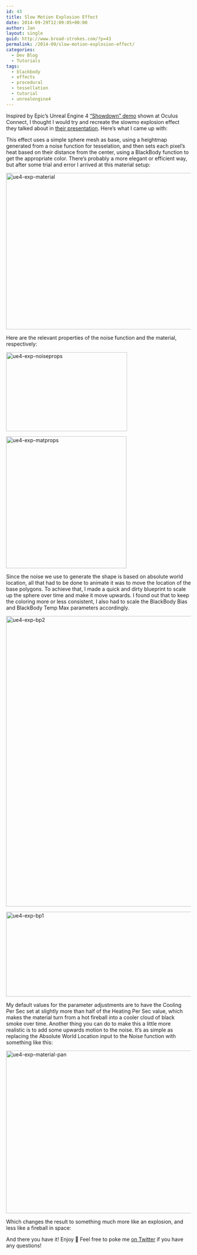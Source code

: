 ```yaml
---
id: 43
title: Slow Motion Explosion Effect
date: 2014-09-29T12:09:05+00:00
author: Jan
layout: single
guid: http://www.broad-strokes.com/?p=43
permalink: /2014-09/slow-motion-explosion-effect/
categories:
  - Dev Blog
  - Tutorials
tags:
  - blackbody
  - effects
  - procedural
  - tessellation
  - tutorial
  - unrealengine4
---
```

Inspired by Epic&#8217;s Unreal Engine 4 <a href="https://www.youtube.com/watch?v=1dVAYmbIdfU" target="_blank">&#8220;Showdown&#8221; demo</a> shown at Oculus Connect, I thought I would try and recreate the slowmo explosion effect they talked about in <a href="https://de45xmedrsdbp.cloudfront.net/Resources/files/UE4-Integration-and-Demos_OC-100270768.pptx" target="_blank">their presentation</a>. Here&#8217;s what I came up with:

<div class="vine-embed">
</div>

This effect uses a simple sphere mesh as base, using a heightmap generated from a noise function for tesselation, and then sets each pixel&#8217;s heat based on their distance from the center, using a BlackBody function to get the appropriate color. There&#8217;s probably a more elegant or efficient way, but after some trial and error I arrived at this material setup:

[<img class="aligncenter wp-image-46 size-full" src="http://www.broad-strokes.com/wordpress/wp-content/uploads/2014/09/ue4-exp-material.jpg" alt="ue4-exp-material" width="1110" height="426" srcset="http://www.broad-strokes.com/wordpress/wp-content/uploads/2014/09/ue4-exp-material.jpg 1110w, http://www.broad-strokes.com/wordpress/wp-content/uploads/2014/09/ue4-exp-material-300x115.jpg 300w, http://www.broad-strokes.com/wordpress/wp-content/uploads/2014/09/ue4-exp-material-1024x393.jpg 1024w" sizes="(max-width: 1110px) 100vw, 1110px" />](http://www.broad-strokes.com/wordpress/wp-content/uploads/2014/09/ue4-exp-material.jpg)

Here are the relevant properties of the noise function and the material, respectively:

[<img class="aligncenter wp-image-48 size-full" src="http://www.broad-strokes.com/wordpress/wp-content/uploads/2014/09/ue4-exp-noiseprops.jpg" alt="ue4-exp-noiseprops" width="330" height="215" srcset="http://www.broad-strokes.com/wordpress/wp-content/uploads/2014/09/ue4-exp-noiseprops.jpg 330w, http://www.broad-strokes.com/wordpress/wp-content/uploads/2014/09/ue4-exp-noiseprops-300x195.jpg 300w" sizes="(max-width: 330px) 100vw, 330px" />](http://www.broad-strokes.com/wordpress/wp-content/uploads/2014/09/ue4-exp-noiseprops.jpg)

[<img class="aligncenter wp-image-47 size-full" src="http://www.broad-strokes.com/wordpress/wp-content/uploads/2014/09/ue4-exp-matprops.jpg" alt="ue4-exp-matprops" width="328" height="359" srcset="http://www.broad-strokes.com/wordpress/wp-content/uploads/2014/09/ue4-exp-matprops.jpg 328w, http://www.broad-strokes.com/wordpress/wp-content/uploads/2014/09/ue4-exp-matprops-274x300.jpg 274w" sizes="(max-width: 328px) 100vw, 328px" />](http://www.broad-strokes.com/wordpress/wp-content/uploads/2014/09/ue4-exp-matprops.jpg)

Since the noise we use to generate the shape is based on absolute world location, all that had to be done to animate it was to move the location of the base polygons. To achieve that, I made a quick and dirty blueprint to scale up the sphere over time and make it move upwards. I found out that to keep the coloring more or less consistent, I also had to scale the BlackBody Bias and BlackBody Temp Max parameters accordingly.

[<img class="aligncenter wp-image-45 size-full" src="http://www.broad-strokes.com/wordpress/wp-content/uploads/2014/09/ue4-exp-bp2.jpg" alt="ue4-exp-bp2" width="847" height="791" srcset="http://www.broad-strokes.com/wordpress/wp-content/uploads/2014/09/ue4-exp-bp2.jpg 847w, http://www.broad-strokes.com/wordpress/wp-content/uploads/2014/09/ue4-exp-bp2-300x280.jpg 300w" sizes="(max-width: 847px) 100vw, 847px" />](http://www.broad-strokes.com/wordpress/wp-content/uploads/2014/09/ue4-exp-bp2.jpg) 

[<img class="aligncenter wp-image-44 size-full" src="http://www.broad-strokes.com/wordpress/wp-content/uploads/2014/09/ue4-exp-bp1.jpg" alt="ue4-exp-bp1" width="631" height="231" srcset="http://www.broad-strokes.com/wordpress/wp-content/uploads/2014/09/ue4-exp-bp1.jpg 631w, http://www.broad-strokes.com/wordpress/wp-content/uploads/2014/09/ue4-exp-bp1-300x110.jpg 300w" sizes="(max-width: 631px) 100vw, 631px" />](http://www.broad-strokes.com/wordpress/wp-content/uploads/2014/09/ue4-exp-bp1.jpg)

My default values for the parameter adjustments are to have the Cooling Per Sec set at slightly more than half of the Heating Per Sec value, which makes the material turn from a hot fireball into a cooler cloud of black smoke over time. Another thing you can do to make this a little more realistic is to add some upwards motion to the noise. It&#8217;s as simple as replacing the Absolute World Location input to the Noise function with something like this:

[<img class="aligncenter wp-image-57 size-full" src="http://www.broad-strokes.com/wordpress/wp-content/uploads/2014/09/ue4-exp-material-pan.jpg" alt="ue4-exp-material-pan" width="651" height="443" srcset="http://www.broad-strokes.com/wordpress/wp-content/uploads/2014/09/ue4-exp-material-pan.jpg 651w, http://www.broad-strokes.com/wordpress/wp-content/uploads/2014/09/ue4-exp-material-pan-300x204.jpg 300w" sizes="(max-width: 651px) 100vw, 651px" />](http://www.broad-strokes.com/wordpress/wp-content/uploads/2014/09/ue4-exp-material-pan.jpg)

Which changes the result to something much more like an explosion, and less like a fireball in space:

<div class="vine-embed">
</div>

And there you have it! Enjoy 🙂 Feel free to poke me <a href="https://twitter.com/JKashaar" target="_blank">on Twitter</a> if you have any questions!